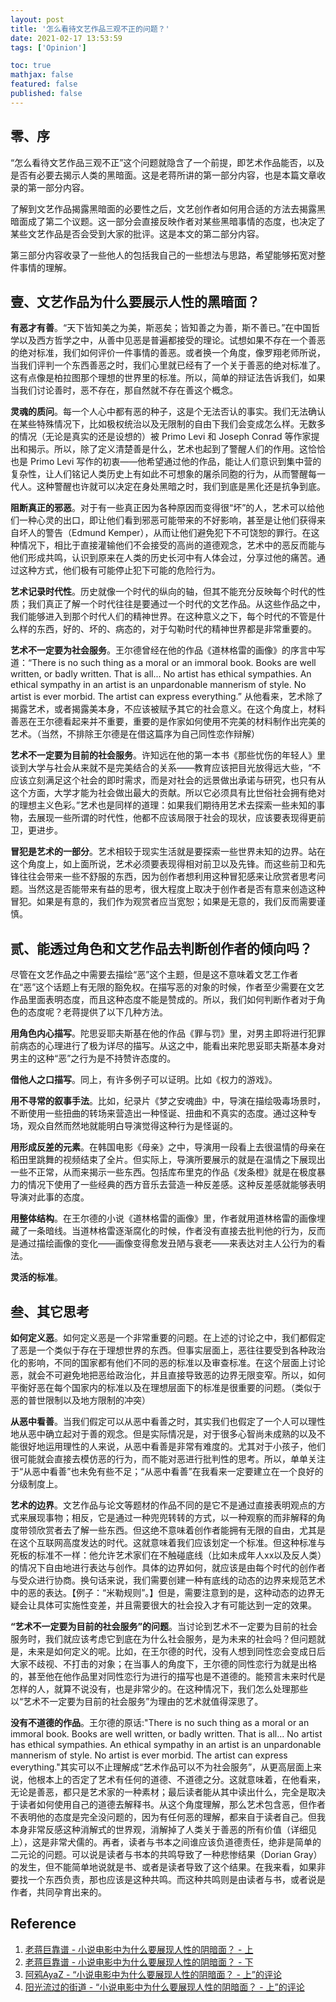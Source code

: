 ```yaml
---
layout: post
title: '怎么看待文艺作品三观不正的问题？'
date: 2021-02-17 13:53:59
tags: ['Opinion']

toc: true
mathjax: false
featured: false
published: false
---
```


## 零、序

“怎么看待文艺作品三观不正”这个问题就隐含了一个前提，即艺术作品能否，以及是否有必要去揭示人类的黑暗面。这是老蒋所讲的第一部分内容，也是本篇文章收录的第一部分内容。

了解到文艺作品揭露黑暗面的必要性之后，文艺创作者如何用合适的方法去揭露黑暗面成了第二个议题。这一部分会直接反映作者对某些黑暗事情的态度，也决定了某些文艺作品是否会受到大家的批评。这是本文的第二部分内容。

第三部分内容收录了一些他人的包括我自己的一些想法与思路，希望能够拓宽对整件事情的理解。

## 壹、文艺作品为什么要展示人性的黑暗面？

**有恶才有善**。“天下皆知美之为美，斯恶矣；皆知善之为善，斯不善已。”在中国哲学以及西方哲学之中，从善中见恶是普遍都接受的理论。试想如果不存在一个善恶的绝对标准，我们如何评价一件事情的善恶。或者换一个角度，像罗翔老师所说，当我们评判一个东西善恶之时，我们心里就已经有了一个关于善恶的绝对标准了。这有点像是柏拉图那个理想的世界里的标准。所以，简单的辩证法告诉我们，如果当我们讨论善时，恶不存在，那自然就不存在善这个概念。

**灵魂的质问**。每一个人心中都有恶的种子，这是个无法否认的事实。我们无法确认在某些特殊情况下，比如极权统治以及无限制的自由下我们会变成怎么样。无数多的情况（无论是真实的还是设想的）被 Primo Levi 和 Joseph Conrad 等作家提出和揭示。所以，除了定义清楚善是什么，艺术也起到了警醒人们的作用。这恰恰也是 Primo Levi 写作的初衷——他希望通过他的作品，能让人们意识到集中营的复杂性，让人们铭记人类历史上有如此不可想象的屠杀同胞的行为，从而警醒每一代人。这种警醒也许就可以决定在身处黑暗之时，我们到底是黑化还是抗争到底。

**阻断真正的邪恶**。对于有一些真正因为各种原因而变得很“坏”的人，艺术可以给他们一种心灵的出口，即让他们看到邪恶可能带来的不好影响，甚至是让他们获得来自坏人的警告（Edmund Kemper），从而让他们避免犯下不可饶恕的罪行。在这种情况下，相比于直接灌输他们不会接受的高尚的道德观念，艺术中的恶反而能与他们形成共鸣，认识到原来在人类的历史长河中有人体会过，分享过他的痛苦。通过这种方式，他们极有可能停止犯下可能的危险行为。

**艺术记录时代性**。历史就像一个时代的纵向的轴，但其不能充分反映每个时代的性质；我们真正了解一个时代往往是要通过一个时代的文艺作品。从这些作品之中，我们能够进入到那个时代人们的精神世界。在这种意义之下，每个时代的不管是什么样的东西，好的、坏的、病态的，对于勾勒时代的精神世界都是非常重要的。

**艺术不一定要为社会服务**。王尔德曾经在他的作品《道林格雷的画像》的序言中写道：“There is no such thing as a moral or an immoral book. Books are well written, or badly written. That is all... No artist has ethical sympathies. An ethical sympathy in an artist is an unpardonable mannerism of style. No artist is ever morbid. The artist can express everything.” 从他看来，艺术除了揭露艺术，或者揭露美本身，不应该被赋予其它的社会意义。在这个角度上，材料善恶在王尔德看起来并不重要，重要的是作家如何使用不完美的材料制作出完美的艺术。（当然，不排除王尔德是在借这篇序为自己同性恋作辩解）

**艺术不一定要为目前的社会服务**。许知远在他的第一本书《那些忧伤的年轻人》里谈到大学与社会从来就不是完美结合的关系——教育应该把目光放得远大些，“不应该立刻满足这个社会的即时需求，而是对社会的远景做出承诺与研究，也只有从这个方面，大学才能为社会做出最大的贡献。所以它必须具有比世俗社会拥有绝对的理想主义色彩。”艺术也是同样的道理：如果我们期待用艺术去探索一些未知的事物，去展现一些所谓的时代性，他都不应该局限于社会的现状，应该要表现得更前卫，更进步。

**冒犯是艺术的一部分**。艺术相较于现实生活就是要探索一些世界未知的边界。站在这个角度上，如上面所说，艺术必须要表现得相对前卫以及先锋。而这些前卫和先锋往往会带来一些不舒服的东西，因为创作者想利用这种冒犯感来让欣赏者思考问题。当然这是否能带来有益的思考，很大程度上取决于创作者是否有意来创造这种冒犯。如果是有意的，我们作为观赏者应当宽恕；如果是无意的，我们反而需要谨慎。

## 贰、能透过角色和文艺作品去判断创作者的倾向吗？

尽管在文艺作品之中需要去描绘“恶”这个主题，但是这不意味着文艺工作者在“恶”这个话题上有无限的豁免权。在描写恶的对象的时候，作者至少需要在文艺作品里面表明态度，而且这种态度不能是赞成的。所以，我们如何判断作者对于角色的态度呢？老蒋提供了以下几种方法。

**用角色内心描写**。陀思妥耶夫斯基在他的作品《罪与罚》里，对男主即将进行犯罪前病态的心理进行了极为详尽的描写。从这之中，能看出来陀思妥耶夫斯基本身对男主的这种“恶”之行为是不持赞许态度的。

**借他人之口描写**。同上，有许多例子可以证明。比如《权力的游戏》。

**用不寻常的叙事手法**。比如，纪录片《梦之安魂曲》中，导演在描绘吸毒场景时，不断使用一些扭曲的转场来营造出一种怪诞、扭曲和不真实的态度。通过这种专场，观众自然而然地就能明白导演觉得这种行为是怪诞的。

**用形成反差的元素**。在韩国电影《母亲》之中，导演用一段看上去很温情的母亲在稻田里跳舞的视频结束了全片。但实际上，导演所要展示的就是在温情之下展现出一些不正常，从而来揭示一些东西。包括库布里克的作品《发条橙》就是在极度暴力的情况下使用了一些经典的西方音乐去营造一种反差感。这种反差感就能够表明导演对此事的态度。

**用整体结构**。在王尔德的小说《道林格雷的画像》里，作者就用道林格雷的画像埋藏了一条暗线。当道林格雷逐渐腐化的时候，作者没有直接去批判他的行为，反而是通过描绘画像的变化——画像变得愈发丑陋与衰老——来表达对主人公行为的看法。

**灵活的标准**。

## 叁、其它思考

**如何定义恶**。如何定义恶是一个非常重要的问题。在上述的讨论之中，我们都假定了恶是一个类似于存在于理想世界的东西。但事实层面上，恶往往要受到各种政治化的影响，不同的国家都有他们不同的恶的标准以及审查标准。在这个层面上讨论恶，就会不可避免地把恶给政治化，并且直接导致恶的边界无限变窄。所以，如何平衡好恶在每个国家内的标准以及在理想层面下的标准是很重要的问题。（类似于恶的普世限制以及地方限制的冲突）

**从恶中看善**。当我们假定可以从恶中看善之时，其实我们也假定了一个人可以理性地从恶中确立起对于善的观念。但是实际情况是，对于很多心智尚未成熟的以及不能很好地运用理性的人来说，从恶中看善是非常有难度的。尤其对于小孩子，他们很可能就会直接去模仿恶的行为，而不能对恶进行批判性的思考。所以，单单关注于“从恶中看善”也未免有些不足；“从恶中看善”在我看来一定要建立在一个良好的分级制度上。

**艺术的边界**。文艺作品与论文等题材的作品不同的是它不是通过直接表明观点的方式来展现事物；相反，它是通过一种兜兜转转的方式，以一种观察的而非解释的角度带领欣赏者去了解一些东西。但这绝不意味着创作者能拥有无限的自由，尤其是在这个互联网高度发达的时代。这就意味着我们应该划定一个标准。但这种标准与死板的标准不一样：他允许艺术家们在不触碰底线（比如未成年人xx以及反人类）的情况下自由地进行表达与创作。具体的边界如何，就应该是由每个时代的创作者与受众进行协商。换句话来说，我们需要创建一种有底线的动态的边界来规范艺术中的恶的表达。【例子：“米勒规则”。】但是，需要注意到的是，这种动态的边界无疑会让具体可实施性变差，并且需要很大的社会投入才有可能达到一定的效果。

**“艺术不一定要为目前的社会服务”的问题**。当讨论到艺术不一定要为目前的社会服务时，我们就应该考虑它到底在为什么社会服务，是为未来的社会吗？但问题就是，未来是如何定义的呢。比如，在王尔德的时代，没有人想到同性恋会变成日后大家不歧视、不打击的对象；在当事人的角度下，王尔德的同性恋行为就是出格的，甚至他在他作品里对同性恋行为进行的描写也是不道德的。能预言未来时代是怎样的人，就算不说没有，也是非常少的。在这种情况下，我们怎么处理那些以“艺术不一定要为目前的社会服务”为理由的艺术就值得深思了。

**没有不道德的作品**。王尔德的原话:"There is no such thing as a moral or an immoral book. Books are well written, or badly written. That is all... No artist has ethical sympathies. An ethical sympathy in an artist is an unpardonable mannerism of style. No artist is ever morbid. The artist can express everything."其实可以不止理解成“艺术作品可以不为社会服务”，从更高层面上来说，他根本上的否定了艺术有任何的道德、不道德之分。这就意味着，在他看来，无论是善恶，都只是艺术家的一种素材；最后读者能从其中读出什么，完全是取决于读者如何使用自己的道德去解释书。从这个角度理解，那么艺术包含恶，但作者不表明他的态度是完全没问题的，因为有任何恶的理解，都来自于读者自己。但我本身非常反感这种消解式的世界观，消解掉了人类关于善恶的所有价值（详细见上），这是非常犬儒的。再者，读者与书本之间谁应该负道德责任，绝非是简单的二元论的问题。可以说是读者与书本的共鸣导致了一种悲惨结果（Dorian Gray）的发生，但不能简单地说就是书、或者是读者导致了这个结果。在我来看，如果非要找一个东西负责，那也应该是这种共鸣。而这种共鸣则是由读者与书，或者说是作者，共同孕育出来的。

## Reference

1. [老蒋巨靠谱 - 小说电影中为什么要展现人性的阴暗面？ - 上](https://www.bilibili.com/video/BV1Rr4y1P79N)
2. [老蒋巨靠谱 - 小说电影中为什么要展现人性的阴暗面？ - 下](https://www.bilibili.com/video/BV1Rr4y1P79N)
3. [阿鸦AyaZ - “小说电影中为什么要展现人性的阴暗面？ - 上”的评论](https://space.bilibili.com/4554702)
4. [阳光流过的街道 - “小说电影中为什么要展现人性的阴暗面？ - 上”的评论](https://space.bilibili.com/21660057)